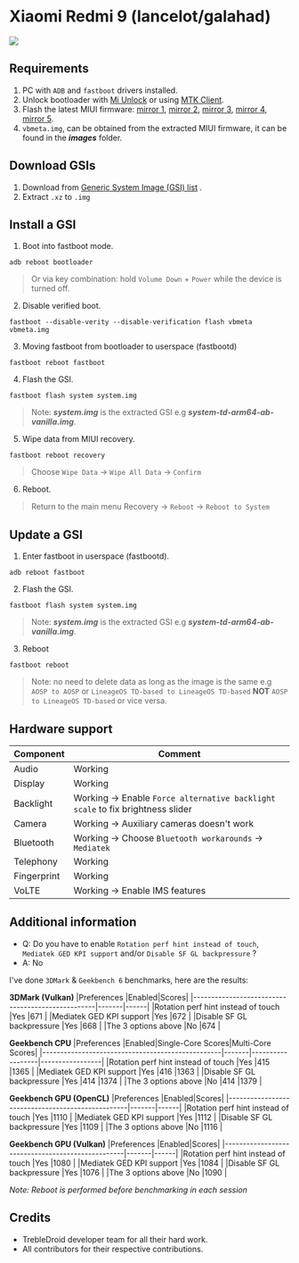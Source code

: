 # Xiaomi Redmi 9 (lancelot/galahad)

![](https://wiki.lineageos.org/images/devices/lancelot.png)

## Requirements

1. PC with ```ADB``` and ```fastboot``` drivers installed.
2. Unlock bootloader with [Mi Unlock](https://en.miui.com/unlock/index.html) or using [MTK Client](https://github.com/bkerler/mtkclient).
3. Flash the latest MIUI firmware: [mirror 1](https://cdnorg.d.miui.com/V13.0.4.0.SJCMIXM/lancelot_global_images_V13.0.4.0.SJCMIXM_20230111.0000.00_12.0_global_06d1b1156a.tgz), [mirror 2](https://bkt-sgp-miui-ota-update-alisgp.oss-ap-southeast-1.aliyuncs.com/V13.0.4.0.SJCMIXM/lancelot_global_images_V13.0.4.0.SJCMIXM_20230111.0000.00_12.0_global_06d1b1156a.tgz), [mirror 3](https://bn.d.miui.com/V13.0.4.0.SJCMIXM/lancelot_global_images_V13.0.4.0.SJCMIXM_20230111.0000.00_12.0_global_06d1b1156a.tgz), [mirror 4](https://bigota.d.miui.com/V13.0.4.0.SJCMIXM/lancelot_global_images_V13.0.4.0.SJCMIXM_20230111.0000.00_12.0_global_06d1b1156a.tgz), [mirror 5](https://hugeota.d.miui.com/V13.0.4.0.SJCMIXM/lancelot_global_images_V13.0.4.0.SJCMIXM_20230111.0000.00_12.0_global_06d1b1156a.tgz).
4. ```vbmeta.img```, can be obtained from the extracted MIUI firmware, it can be found in the ___images___ folder.

## Download GSIs

1. Download from [Generic System Image (GSI) list](https://github.com/phhusson/treble_experimentations/wiki/Generic-System-Image-%28GSI%29-list) .
2. Extract ```.xz``` to ```.img```

## Install a GSI

1. Boot into fastboot mode.

``````
adb reboot bootloader
``````

> Or via key combination: hold ```Volume Down``` + ```Power``` while the device is turned off.

2. Disable verified boot.

``````
fastboot --disable-verity --disable-verification flash vbmeta vbmeta.img
``````

3. Moving fastboot from bootloader to userspace (fastbootd)

``````
fastboot reboot fastboot
``````

4. Flash the GSI.

``````
fastboot flash system system.img
``````

> Note: ___system.img___ is the extracted GSI e.g ___system-td-arm64-ab-vanilla.img___.

5. Wipe data from MIUI recovery.

``````
fastboot reboot recovery
``````

> Choose ```Wipe Data``` → ```Wipe All Data``` → ```Confirm```

6. Reboot.

> Return to the main menu Recovery → ```Reboot``` → ```Reboot to System```

## Update a GSI

1. Enter fastboot in userspace (fastbootd).

``````
adb reboot fastboot
``````

2. Flash the GSI.

``````
fastboot flash system system.img
``````

> Note: ___system.img___ is the extracted GSI e.g ___system-td-arm64-ab-vanilla.img___.

3. Reboot

``````
fastboot reboot
``````

> Note: no need to delete data as long as the image is the same e.g ```AOSP to AOSP``` or ```LineageOS TD-based to LineageOS TD-based``` ******NOT****** ```AOSP to LineageOS TD-based``` or vice versa.

## Hardware support

|Component                 |Comment |
|--------------------------|--------|
|Audio                     |Working |                                         
|Display                   |Working |
|Backlight                 |Working → Enable ```Force alternative backlight scale``` to fix brightness slider|
|Camera                    |Working → Auxiliary cameras doesn't work |
|Bluetooth                 |Working → Choose ```Bluetooth workarounds``` → ```Mediatek```|
|Telephony                 |Working |
|Fingerprint               |Working |
|VoLTE                     |Working → Enable IMS features|


## Additional information

* Q: Do you have to enable `Rotation perf hint instead of touch`, `Mediatek GED KPI support` and/or `Disable SF GL backpressure` ?
* A: No

I've done `3DMark` & `Geekbench 6` benchmarks, here are the results:

**3DMark (Vulkan)**
|Preferences                                       |Enabled|Scores|
|--------------------------------------------------|-------|------|
|Rotation perf hint instead of touch               |Yes    |671   |
|Mediatek GED KPI support                          |Yes    |672   |
|Disable SF GL backpressure                        |Yes    |668   |
|The 3 options above                               |No     |674   |

**Geekbench CPU**
|Preferences                                       |Enabled|Single-Core Scores|Multi-Core Scores|
|--------------------------------------------------|-------|------------------|-----------------|
|Rotation perf hint instead of touch               |Yes    |415               |1365             |
|Mediatek GED KPI support                          |Yes    |416               |1363             |
|Disable SF GL backpressure                        |Yes    |414               |1374             |
|The 3 options above                               |No     |414               |1379             |

**Geekbench GPU (OpenCL)**
|Preferences                                       |Enabled|Scores|
|--------------------------------------------------|-------|------|
|Rotation perf hint instead of touch               |Yes    |1110  |
|Mediatek GED KPI support                          |Yes    |1112  |
|Disable SF GL backpressure                        |Yes    |1109  |
|The 3 options above                               |No     |1116  |

**Geekbench GPU (Vulkan)**
|Preferences                                       |Enabled|Scores|
|--------------------------------------------------|-------|------|
|Rotation perf hint instead of touch               |Yes    |1080  |
|Mediatek GED KPI support                          |Yes    |1084  |
|Disable SF GL backpressure                        |Yes    |1076  |
|The 3 options above                               |No     |1090  |

_Note: Reboot is performed before benchmarking in each session_

## Credits
* TrebleDroid developer team for all their hard work.
* All contributors for their respective contributions.
